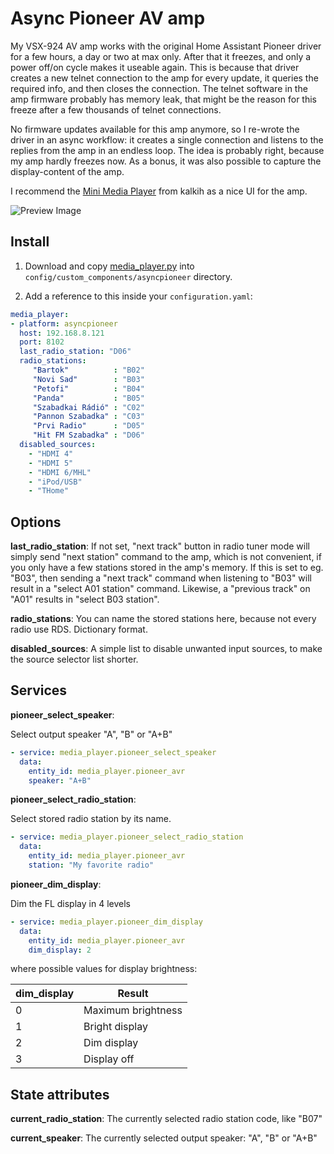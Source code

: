 # Async Pioneer AV amp

My VSX-924 AV amp works with the original Home Assistant Pioneer driver for a few hours, a day or two at max only. After that it freezes, and only a power off/on cycle makes it useable again.
This is because that driver creates a new telnet connection to the amp for every update, it queries the required info, and then closes the connection. The telnet software in the amp firmware probably has memory leak, that might be the reason for this freeze after a few thousands of telnet connections.

No firmware updates available for this amp anymore, so I re-wrote the driver in an async workflow: it creates a single connection and listens to the replies from the amp in an endless loop.
The idea is probably right, because my amp hardly freezes now. As a bonus, it was also possible to capture the display-content of the amp.

I recommend the [Mini Media Player](https://github.com/kalkih/mini-media-player) from kalkih as a nice UI for the amp.


![Preview Image](https://user-images.githubusercontent.com/5654575/53702516-1f760700-3e08-11e9-900b-435edf7fbfa7.png)

## Install

1. Download and copy [media_player.py](https://github.com/realthk/asyncpioneer/blob/master/media_player.py) into `config/custom_components/asyncpioneer` directory.

2. Add a reference to this inside your `configuration.yaml`:

  ```yaml
media_player:
  - platform: asyncpioneer
    host: 192.168.8.121
    port: 8102
    last_radio_station: "D06"
    radio_stations:
       "Bartok"          : "B02"
       "Novi Sad"        : "B03"
       "Petofi"          : "B04"
       "Panda"           : "B05"
       "Szabadkai Rádió" : "C02"
       "Pannon Szabadka" : "C03"
       "Prvi Radio"      : "D05"
       "Hit FM Szabadka" : "D06"
    disabled_sources:
      - "HDMI 4"
      - "HDMI 5"
      - "HDMI 6/MHL"
      - "iPod/USB"
      - "THome"
  ```

## Options
**last_radio_station**:
If not set, "next track" button in radio tuner mode will simply send "next station" command to the amp, which is not convenient, if you only have a few stations stored in the amp's memory.
If this is set to eg. "B03", then sending a "next track" command when listening to "B03" will result in a "select A01 station" command. Likewise, a "previous track" on "A01" results in "select B03 station".

**radio_stations**:
You can name the stored stations here, because not every radio use RDS. Dictionary format.

**disabled_sources**:
A simple list to disable unwanted input sources, to make the source selector list shorter.

## Services
**pioneer_select_speaker**:

Select output speaker "A", "B" or "A+B"

  ```yaml
  - service: media_player.pioneer_select_speaker
    data:
      entity_id: media_player.pioneer_avr
      speaker: "A+B"
  ```
  
**pioneer_select_radio_station**:

Select stored radio station by its name.

  ```yaml
  - service: media_player.pioneer_select_radio_station
    data:
      entity_id: media_player.pioneer_avr
      station: "My favorite radio"
```
**pioneer_dim_display**:

Dim the FL display in 4 levels

  ```yaml
  - service: media_player.pioneer_dim_display
    data:
      entity_id: media_player.pioneer_avr
      dim_display: 2
  ```
 where possible values for display brightness:

dim_display | Result
------------- | -------------
0 | Maximum brightness
1 | Bright display
2 | Dim display
3 | Display off
  
## State attributes
**current_radio_station**:
The currently selected radio station code, like "B07"

**current_speaker**:
The currently selected output speaker: "A", "B" or "A+B"


  
